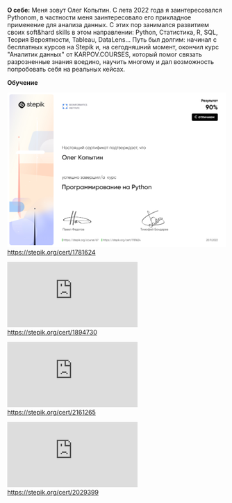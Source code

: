 **О себе:**
Меня зовут Олег Копытин. С лета 2022 года я заинтересовался Pythonom, в частности меня заинтересовало его прикладное применение для анализа данных. 
С этих пор занимался развитием своих soft&hard skills в этом направлении: Python, Статистика, R, SQL, Теория Вероятности, Tableau, DataLens... 
Путь был долгим: начинал с бесплатных курсов на Stepik и, на сегодняшний момент, окончил курс "Аналитик данных" от KARPOV.COURSES, который помог связать 
разрозненные знания воедино, научить многому и дал возможность попробовать себя на реальных кейсах.

**Обучение**


![Сертификат Python](https://github.com/Olegoko/Olegoko/blob/main/stepik-certificate-67-d55b0c9.jpg)
https://stepik.org/cert/1781624

![Сертификат Статистика](https://github.com/Olegoko/Olegoko/blob/main/stepik-certificate-76-fcf3719.pdf)
https://stepik.org/cert/1894730

![Сертификат Статистика.Часть2](https://github.com/Olegoko/Olegoko/blob/main/stepik-certificate-524-0a78f57.pdf)
https://stepik.org/cert/2161265

![Сертификат R](https://github.com/Olegoko/Olegoko/blob/main/stepik-certificate-129-c8bfc9e.pdf)
https://stepik.org/cert/2029399










<!---
Olegoko/Olegoko is a ✨ special ✨ repository because its `README.md` (this file) appears on your GitHub profile.
You can click the Preview link to take a look at your changes.
--->
